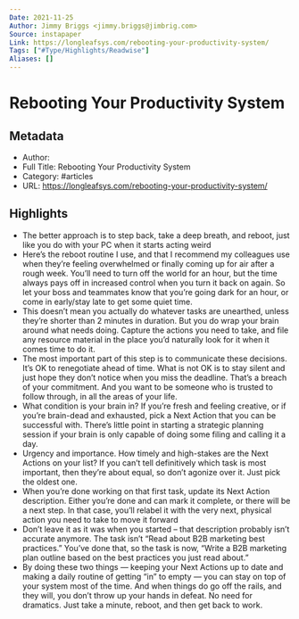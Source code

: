 ```yaml
---
Date: 2021-11-25
Author: Jimmy Briggs <jimmy.briggs@jimbrig.com>
Source: instapaper
Link: https://longleafsys.com/rebooting-your-productivity-system/
Tags: ["#Type/Highlights/Readwise"]
Aliases: []
---
```

# Rebooting Your Productivity System

## Metadata
- Author: 
- Full Title: Rebooting Your Productivity System
- Category: #articles
- URL: https://longleafsys.com/rebooting-your-productivity-system/

## Highlights
- The better approach is to step back, take a deep breath, and reboot, just like you do with your PC when it starts acting weird
- Here’s the reboot routine I use, and that I recommend my colleagues use when they’re feeling overwhelmed or finally coming up for air after a rough week. You’ll need to turn off the world for an hour, but the time always pays off in increased control when you turn it back on again. So let your boss and teammates know that you’re going dark for an hour, or come in early/stay late to get some quiet time.
- This doesn’t mean you actually do whatever tasks are unearthed, unless they’re shorter than 2 minutes in duration. But you do wrap your brain around what needs doing. Capture the actions you need to take, and file any resource material in the place you’d naturally look for it when it comes time to do it.
- The most important part of this step is to communicate these decisions. It’s OK to renegotiate ahead of time. What is not OK is to stay silent and just hope they don’t notice when you miss the deadline. That’s a breach of your commitment. And you want to be someone who is trusted to follow through, in all the areas of your life.
- What condition is your brain in? If you’re fresh and feeling creative, or if you’re brain-dead and exhausted, pick a Next Action that you can be successful with. There’s little point in starting a strategic planning session if your brain is only capable of doing some filing and calling it a day.
- Urgency and importance. How timely and high-stakes are the Next Actions on your list? If you can’t tell definitively which task is most important, then they’re about equal, so don’t agonize over it. Just pick the oldest one.
- When you’re done working on that first task, update its Next Action description. Either you’re done and can mark it complete, or there will be a next step. In that case, you’ll relabel it with the very next, physical action you need to take to move it forward
- Don’t leave it as it was when you started – that description probably isn’t accurate anymore. The task isn’t “Read about B2B marketing best practices.” You’ve done that, so the task is now, “Write a B2B marketing plan outline based on the best practices you just read about.”
- By doing these two things — keeping your Next Actions up to date and making a daily routine of getting “in” to empty — you can stay on top of your system most of the time. And when things do go off the rails, and they will, you don’t throw up your hands in defeat. No need for dramatics. Just take a minute, reboot, and then get back to work.
